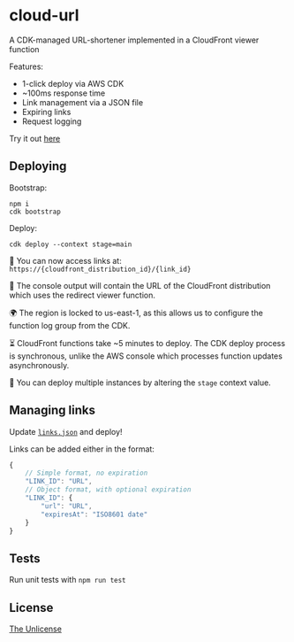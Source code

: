 # cloud-url

A CDK-managed URL-shortener implemented in a CloudFront viewer function

Features:
- 1-click deploy via AWS CDK
- ~100ms response time
- Link management via a JSON file
- Expiring links
- Request logging

Try it out [here](https://i.adriank.dev/cloud-url)

## Deploying

Bootstrap:
```
npm i
cdk bootstrap
```

Deploy:
```
cdk deploy --context stage=main
```

🎉 You can now access links at: `https://{cloudfront_distribution_id}/{link_id}`

🔗 The console output will contain the URL of the CloudFront distribution which uses
the redirect viewer function.

🌍 The region is locked to us-east-1, as this allows us to configure the function log group
from the CDK. 

⏳ CloudFront functions take ~5 minutes to deploy. The CDK deploy process is
synchronous, unlike the AWS console which processes function updates asynchronously. 

📄 You can deploy multiple instances by altering the `stage` context value.

## Managing links

Update [`links.json`](./links.json) and deploy!

Links can be added either in the format:
```javascript
{
    // Simple format, no expiration
    "LINK_ID": "URL",
    // Object format, with optional expiration
    "LINK_ID": {
        "url": "URL",
        "expiresAt": "ISO8601 date"
    }
}
```

## Tests

Run unit tests with `npm run test`

## License

[The Unlicense](./LICENSE)